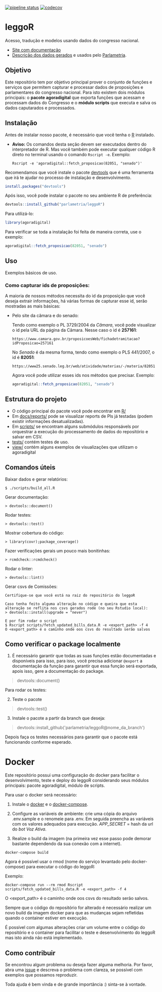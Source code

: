 [![pipeline status](https://gitlab.com/analytics-ufcg/agora-digital/badges/master/pipeline.svg)](https://gitlab.com/parlametria/leggoR/commits/master)
[![codecov](https://codecov.io/gh/parlametria/leggoR/branch/master/graph/badge.svg)](https://codecov.io/gh/parlametria/leggoR)

# leggoR
Acesso, tradução e modelos usando dados do congresso nacional.
 
- [Site com documentação](https://parlametria.github.io/leggoR/public/)
- [Descrição dos dados gerados](docs/dados/Sobre.md) e usados pelo [Parlametria](https://painel.parlametria.org.br/paineis).

## Objetivo

Este repositório tem por objetivo principal prover o conjunto de funções e serviços que permitem capturar e processar dados de proposições e parlamentares do congresso nacional. Para isto existem dois módulos principais: o **pacote agoradigital** que exporta funções que acessam e processam dados do Congresso e o **módulo scripts** que executa e salva os dados caputarados e processados.

## Instalação

Antes de instalar nosso pacote, é necessário que você tenha o [R](https://www.r-project.org/) instalado.

  - **Aviso:** Os comandos desta seção devem ser executados dentro do interpretador de R. Mas você também pode executar qualquer código R direto no terminal usando o comando `Rscript -e`. Exemplo: 
      ```
      Rscript -e 'agoradigital::fetch_proposicao(82051, "senado")'
      ```

Recomendamos que você instale o pacote [devtools](https://github.com/r-lib/devtools) que é uma ferramenta que irá te ajudar no processo de instalação e desenvolvimento.

```R
install.packages("devtools")
```

Após isso, você pode instalar o pacote no seu ambiente R de preferência:

```R 
devtools::install_github("parlametria/leggoR")
```

Para utilizá-lo:

```R
library(agoradigital)
```

Para verificar se toda a instalação foi feita de maneira correta, use o exemplo:

```R
agoradigital::fetch_proposicao(82051, "senado")
```

## Uso
Exemplos básicos de uso.


### Como capturar ids de proposições:
A maioria de nossos métodos necessita do id da proposição que você deseja extrair informações,
há várias formas de capturar esse id, serão mostradas as mais básicas:
    
  - Pelo site da câmara e do senado:
      
      Tendo como exemplo o PL 3729/2004 da *Câmara*, você pode visualizar o id pela URL da página da Câmara. Nesse caso o id é **257161**:
        
        https://www.camara.gov.br/proposicoesWeb/fichadetramitacao?idProposicao=257161
      
    No *Senado* é da mesma forma, tendo como exemplo o PLS 441/2007, o id é **82051**:
      
        https://www25.senado.leg.br/web/atividade/materias/-/materia/82051

    Agora você pode utilizar esses ids nos métodos que precisar. Exemplo:
    
    ```R
    agoradigital::fetch_proposicao(82051, "senado")
    ```
    

## Estrutura do projeto

* O código principal do pacote você pode encontrar em [R/](https://github.com/parlametria/leggoR/tree/master/R)
* Em [docs/reports/](https://github.com/parlametria/leggoR/tree/master/docs/reports) pode se visualizar reports de Pls já testadas (podem existir informações desatualizadas).
* Em [scripts/](https://github.com/parlametria/leggoR/tree/master/scripts) se encontram alguns submódulos responsávels por orquestrar a execução do processamento de dados do repositório e salvar em CSV.
* [tests/](https://github.com/parlametria/leggoR/tree/master/tests) contém testes de uso.
* [view/](https://github.com/parlametria/leggoR/tree/master/view) contém alguns exemplos de visualizações que utilizam o agoradigital
 
## Comandos úteis

Baixar dados e gerar relatórios:

    $ ./scripts/build_all.R

Gerar documentação:

    > devtools::document()

Rodar testes:

    > devtools::test()

Mostrar cobertura do código:

    > library(covr);package_coverage()

Fazer verificações gerais um pouco mais bonitinhas:

    > rcmdcheck::rcmdcheck()

Rodar o linter:
    
    > devtools::lint()

Gerar csvs de Comissões:
    
    Certifique-se que você está na raiz do repositório do leggoR
    
    Caso tenha feito alguma alteração no código e queira que esta alteração se reflita nos csvs gerados rode (no seu Rstudio local):
    > devtools::install(upgrade = "never")
    
    E por fim rodar o script
    $ Rscript scripts/fetch_updated_bills_data.R -e <export_path> -f 4    
    O <export_path> é o caminho onde oos csvs do resultado serão salvos
    
## Como verificar o package localmente

1. É necessário garantir que todas as suas funções estão documentadas e disponíveis para isso, para isso, você precisa adicionar `@export` a documentação da função para garantir que essa função será exportada, apois isso, gere a documentação do package.
  
  > devtools::document()
  
Para rodar os testes: 

2. Teste o pacote
 
 > devtools::test()
  
3. Instale o pacote a partir da branch que deseja:

 > devtools::install_github('parlametria/leggoR@nome_da_branch')
 
Depois faça os testes necessários para garantir que o pacote está funcionando conforme esperado.
  

# Docker

Este repositório possui uma configuração do docker para facilitar o desenvolvimento, teste e deploy do leggoR considerando seus módulos principais: pacote agoradigital, módulo de scripts.

Para usar o docker será necessário:

1. Instale o [docker](https://docs.docker.com/install/) e o [docker-compose](https://docs.docker.com/compose/install/). 

2. Configure as variáveis de ambiente: crie uma cópia do arquivo .env.sample e o renomeie para .env. Em seguida preencha as variáveis com os valores adequados para execução.
*APP_SECRET* = hash da url do *bot Voz Ativa*.

3. Realize o build da imagem (na primeira vez esse passo pode demorar bastante dependendo da sua conexão com a internet).
```
docker-compose build
```

Agora é possível usar o rmod (nome do serviço levantado pelo docker-compose) para executar o código do leggoR:

Exemplo:

```
docker-compose run --rm rmod Rscript scripts/fetch_updated_bills_data.R -e <export_path> -f 4
```
O <export_path> é o caminho onde oos csvs do resultado serão salvos.

Sempre que o código do repositório for alterado é necessário realizar um novo build da imagem docker para que as mudanças sejam refletidas quando o container estiver em execução.

É possível com algumas alterações criar um volume entre o código do repositório e o container para facilitar o teste e desenvolvimento do leggoR mas isto ainda não está implementado.

## Como contribuir

Se encontrou algum problema ou deseja fazer alguma melhoria. Por favor, abra uma [issue](https://github.com/parlametria/leggoR/issues) e descreva o problema com clareza, se possível com exemplos que possamos reproduzir.
  
Toda ajuda é bem vinda e de grande importância :) sinta-se à vontade.
